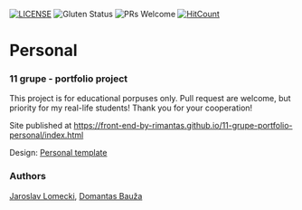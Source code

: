 [![LICENSE](https://img.shields.io/badge/license-MIT-blue.svg?style=flat-square)](https://github.com/belauzas/HTML5-website-template/blob/master/LICENSE.md)
![Gluten Status](https://img.shields.io/badge/Gluten-Free-green.svg)
![PRs Welcome](https://img.shields.io/badge/PRs-welcome-brightgreen.svg)
[![HitCount](http://hits.dwyl.com/front-end-by-rimantas/11-grupe-portfolio-personal.svg)](http://hits.dwyl.com/front-end-by-rimantas/11-grupe-portfolio-personal)

# Personal
### 11 grupe - portfolio project

This project is for educational porpuses only. Pull request are welcome, but priority for my real-life students! Thank you for your cooperation!

Site published at https://front-end-by-rimantas.github.io/11-grupe-portfolio-personal/index.html

Design: [Personal template](https://colorlib.com/preview/theme/personal/)

### Authors
[Jaroslav Lomecki](https://github.com/jarosasan), [Domantas Bauža](https://github.com/makeMHDB)
